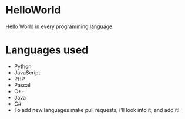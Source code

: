 # HelloWorld
Hello World in every programming language
# Languages used
- Python
- JavaScript
- PHP
- Pascal
- C++
- Java
- C#
- To add new languages make pull requests, i'll look into it, and add it!

